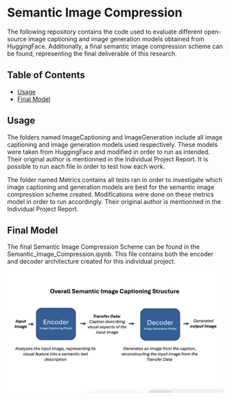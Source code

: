 # Semantic Image Compression

The following repository contains the code used to evaluate different open-source image captioning and image generation models obtained from HuggingFace. Additionally, a final semantic image compression scheme can be found, representing the final deliverable of this research. 

## Table of Contents

- [Usage](#usage)
- [Final Model](#Final-Model)


## Usage

The folders named ImageCaptioning and ImageGeneration include all image captioning and image generation models used respectively. These models were taken from HuggingFace and modified in order to run as intended. Their original author is mentionned in the Individual Project Report. It is possible to run each file in order to test how each work.

The folder named Metrics contains all tests ran in order to investigate which image captioning and generation models are best for the semantic image compression scheme created. Modifications were done on these metrics model in order to run accordingly. Their original author is mentionned in the Individual Project Report. 



## Final Model

The final Semantic Image Compression Scheme can be found in the Semantic_Image_Compression.ipynb. This file contains both the encoder and decoder architecture created for this individual project. 


![Final Structure](Semantic_image_compression_Structure.png)




